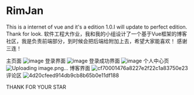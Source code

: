 # RimJan
This is a internet of vue and it's a edition 1.0.I will update to perfect edition. Thank for look.
软件工程大作业，我和我的小组设计了一个基于Vue框架的博客社区，我是负责前端部分，到时候会把后端给附加上去，希望大家能喜欢！
感谢三连！
 
主页面
![image](https://user-images.githubusercontent.com/87056705/206606431-0157f28c-64e1-441c-9da4-1dfb4dd67d79.png)
登录界面
![image](https://user-images.githubusercontent.com/87056705/206606461-68ce2a56-903b-4d53-ab1c-bb556b9d9255.png)
登录成功界面
![image](https://user-images.githubusercontent.com/87056705/206606504-f407ec54-4d4b-4369-8dd7-e0ad89a22bf4.png)
个人中心页
![Uploading image.png…]()
博客界面
![cf70001476a8227e2f22c1a83750e23](https://user-images.githubusercontent.com/87056705/206606387-b85bad4c-f88c-4a97-805e-2c1595e5342d.png)
评论区
![4d20cfeed914db9cb8b65b0e11df188](https://user-images.githubusercontent.com/87056705/206606277-17d8cf86-e7af-496d-b610-36427789b630.png)

THANK FOR YOUR STAR


